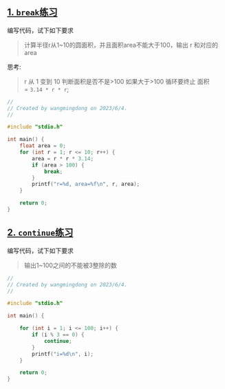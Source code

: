 ## [1. `break`练习](https://doc.itprojects.cn/0004.zhishi.c/0002.doc/index.html#/3.11.break.continue.lianxi?id=_1-break%e7%bb%83%e4%b9%a0)

编写代码，试下如下要求

> 计算半径r从1~10的圆面积，并且面积area不能大于100，输出 r 和对应的 area

思考:

> r 从 1 变到 10 判断面积是否不是>100 如果大于>100 循环要终止 面积 = `3.14 * r * r`;

```c
//
// Created by wangmingdong on 2023/6/4.
//

#include "stdio.h"

int main() {
    float area = 0;
    for (int r = 1; r <= 10; r++) {
        area = r * r * 3.14;
        if (area > 100) {
            break;
        }
        printf("r=%d, area=%f\n", r, area);
    }

    return 0;
}
```

## [2. `continue`练习](https://doc.itprojects.cn/0004.zhishi.c/0002.doc/index.html#/3.11.break.continue.lianxi?id=_2-continue%e7%bb%83%e4%b9%a0)

编写代码，试下如下要求

> 输出1~100之间的不能被3整除的数

```c
//
// Created by wangmingdong on 2023/6/4.
//

#include "stdio.h"

int main() {

    for (int i = 1; i <= 100; i++) {
        if (i % 3 == 0) {
            continue;
        }
        printf("i=%d\n", i);
    }

    return 0;
}
```
